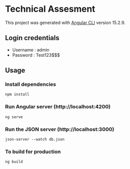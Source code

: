 # Technical Assesment

This project was generated with [Angular CLI](https://github.com/angular/angular-cli) version 15.2.9.

## Login credentials

- Username : admin
- Password : Test123$$$

## Usage

### Install dependencies

```
npm install
```

### Run Angular server (http://localhost:4200)

```
ng serve
```

### Run the JSON server (http://localhost:3000)

```
json-server --watch db.json
```

### To build for production

```
ng build
```
